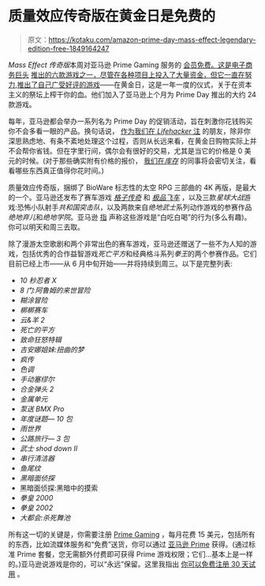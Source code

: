 # 质量效应传奇版在黄金日是免费的

> 原文：<https://kotaku.com/amazon-prime-day-mass-effect-legendary-edition-free-1849164247>

*Mass Effect 传奇版*本周对亚马逊 Prime Gaming 服务的 [会员免费。这是电子商务巨头](https://gaming.amazon.com/home?asc_campaign=InlineText&asc_refurl=https://kotaku.com/amazon-prime-day-mass-effect-legendary-edition-free-1849164247&asc_source=&tag=kinjakotakulink-20) [推出的六款游戏之一，尽管在各种项目上投入了大量资金，但它一直在努力](https://www.wired.com/story/amazon-wants-to-win-at-games-so-why-hasnt-it/),[推出了自己广受好评的游戏](https://www.bloomberg.com/news/features/2021-01-29/amazon-game-studios-struggles-to-find-a-hit)——在黄金日，这是一年一度的仪式，关于在资本主义的祭坛上榨干你的血。他们加入了亚马逊上个月为 Prime Day 推出的大约 24 款游戏。



每年，亚马逊都会举办一系列名为 Prime Day 的促销活动，旨在刺激你花钱购买你不会多看一眼的产品。换句话说， [作为我们在 *Lifehacker* 注](https://lifehacker.com/the-only-good-advice-for-shopping-amazon-prime-day-1849154608) 的朋友，除非你深思熟虑地、有条不紊地处理这个过程，否则从长远来看，在黄金日购物实际上并不会帮你省钱。但在字里行间，偶尔会有很好的交易，尤其是当它的价格是 0 美元的时候。(对于那些确实附有价格的报价， [我们在*库存*](https://theinventory.com/) 的同事将会密切关注，看看哪些东西真正值得你花时间。)

质量效应传奇版，捆绑了 BioWare 标志性的太空 RPG 三部曲的 4K 再版，是最大的一个。亚马逊还发布了赛车游戏 [*格子传奇*](https://jalopnik.com/grid-legends-is-pure-playable-motorsport-spectacle-in-1848581070) 和 [*极品飞车*](https://kotaku.com/the-first-60-minutes-of-need-for-speed-heat-1839645704) ，以及三款*星球大战*游戏:恐怖小队射手*共和国突击队*，以及两款来自*绝地武士*系列动作游戏的参赛作品*绝地弃儿*和*绝地学院*。亚马逊 [指](https://primegaming.blog/start-freeloading-over-30-games-with-prime-gaming-for-prime-day-2022-4a760c6cdb75) 声称这些游戏是“白吃白喝”的行为(多么有趣)。你可以明天和周三去取。

除了漫游太空歌剧和两个非常出色的赛车游戏，亚马逊还赠送了一些不为人知的游戏，包括优秀的合作益智游戏*死亡平方*和经典格斗系列*拳王*的两个参赛作品。它们目前已经上市——从 6 月中旬开始——并将持续到周三。以下是完整列表:

*   *10 秒忍者 X*
*   *8 门:阿鲁姆的来世冒险*
*   *糊涂冒险*
*   *梆梆赛车*
*   *云&羊 2*
*   *死亡的平方*
*   *致命狂怒特辑*
*   *吉安娜姐妹:扭曲的梦*
*   *疯传*
*   *色调*
*   *手动塞缪尔*
*   *合金弹头 2*
*   *金属单元*
*   *泵送 BMX Pro*
*   *年度谜题— 10 包*
*   *雨世界*
*   *公路旅行— 3 包*
*   *武士 shod down II*
*   *串行清洁器*
*   *鱼尾纹*
*   *黑暗面侦探*
*   黑暗面侦探:黑暗中的摸索
*   *拳皇 2000*
*   *拳皇 2002*
*   *大都会:杀死舞池*

所有这一切的关键是，你需要注册 [Prime Gaming](https://gaming.amazon.com/home?asc_campaign=InlineText&asc_refurl=https://kotaku.com/amazon-prime-day-mass-effect-legendary-edition-free-1849164247&asc_source=&tag=kinjakotakulink-20) ，每月花费 15 美元，包括所有的东西，比如流媒体服务和“免费”送货，你可以通过 [亚马逊 Prime](https://www.amazon.com/amazonprime?asc_campaign=InlineText&asc_refurl=https://kotaku.com/amazon-prime-day-mass-effect-legendary-edition-free-1849164247&asc_source=&tag=kinjakotakulink-20) 获得。(通过标准 Prime 套餐，您无需额外付费即可获得 Prime 游戏权限；它们…基本上是一样的。)亚马逊说游戏是你的，可以“永远”保留。这里我指出 [你可以免费注册 30 天试用](https://gaming.amazon.com/home?asc_campaign=InlineText&asc_refurl=https://kotaku.com/amazon-prime-day-mass-effect-legendary-edition-free-1849164247&asc_source=&tag=kinjakotakulink-20) 。